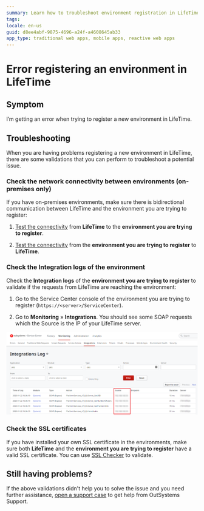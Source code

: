 ```yaml
---
summary: Learn how to troubleshoot environment registration in LifeTime.
tags:
locale: en-us
guid: d8ee4abf-9875-4696-a24f-a4608645ab33
app_type: traditional web apps, mobile apps, reactive web apps
---
```

# Error registering an environment in LifeTime

## Symptom

I’m getting an error when trying to register a new environment in LifeTime.

## Troubleshooting

When you are having problems registering a new environment in LifeTime, there are some validations that you can perform to troubleshoot a potential issue.

### Check the network connectivity between environments (on-premises only)

If you have on-premises environments, make sure there is bidirectional communication between LifeTime and the environment you are trying to register:

1. [Test the connectivity](../../infrastructure-management/test-env-connectivity.md) from **LifeTime** to the **environment you are trying to register**.

1. [Test the connectivity](../../infrastructure-management/test-env-connectivity.md) from the **environment you are trying to register** to **LifeTime**.

### Check the Integration logs of the environment

Check the **Integration logs** of the **environment you are trying to register** to validate if the requests from LifeTime are reaching the environment:

1. Go to the Service Center console of the environment you are trying to register (`https://<server>/ServiceCenter`).

1. Go to **Monitoring** » **Integrations**. You should see some SOAP requests which the Source is the IP of your LifeTime server.

![](images/lifetime-register-env-error-1.png)

### Check the SSL certificates

If you have installed your own SSL certificate in the environments, make sure both **LifeTime** and the **environment you are trying to register** have a valid SSL certificate. You can use [SSL Checker](https://www.sslshopper.com/ssl-checker.html) to validate.

## Still having problems?

If the above validations didn't help you to solve the issue and you need further assistance, [open a support case](https://www.outsystems.com/SupportPortal/CaseOpen/) to get help from OutSystems Support.
